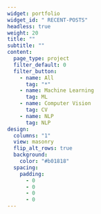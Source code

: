 ```yaml
---
widget: portfolio
widget_id: " RECENT-POSTS"
headless: true
weight: 20
title: ""
subtitle: ""
content:
  page_type: project
  filter_default: 0
  filter_button:
    - name: All
      tag: "*"
    - name: Machine Learning
      tag: ML
    - name: Computer Vision
      tag: CV
    - name: NLP
      tag: NLP
design:
  columns: "1"
  view: masonry
  flip_alt_rows: true
  background:
    color: "#b01818"
  spacing:
    padding:
      - 0
      - 0
      - 0
      - 0
---
```

